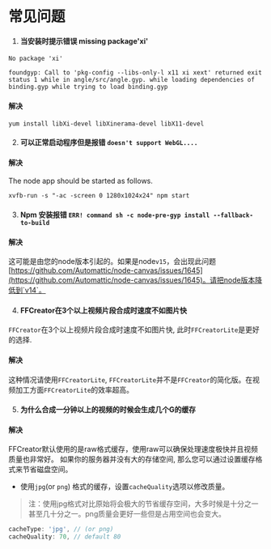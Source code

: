 # 常见问题

1. #### 当安装时提示错误 missing package'xi'

```shell
No package 'xi'

foundgyp: Call to 'pkg-config --libs-only-l x11 xi xext' returned exit status 1 while in angle/src/angle.gyp. while loading dependencies of binding.gyp while trying to load binding.gyp
```

#### 解决

```shell
yum install libXi-devel libXinerama-devel libX11-devel
```

2. #### 可以正常启动程序但是报错 `doesn't support WebGL....`

#### 解决

The node app should be started as follows.

```shell
xvfb-run -s "-ac -screen 0 1280x1024x24" npm start
```

3. #### Npm 安装报错 `ERR! command sh -c node-pre-gyp install --fallback-to-build`

#### 解决

这可能是由您的node版本引起的。如果是node`v15`，会出现此问题 [https://github.com/Automattic/node-canvas/issues/1645](https://github.com/Automattic/node-canvas/issues/1645)。请把node版本降低到`v14`。

4. #### FFCreator在3个以上视频片段合成时速度不如图片快

`FFCreator`在3个以上视频片段合成时速度不如图片快, 此时`FFCreatorLite`是更好的选择.

#### 解决

这种情况请使用`FFCreatorLite`, `FFCreatorLite`并不是`FFCreator`的简化版。在视频加工方面`FFCreatorLite`的效率超高。

5. #### 为什么合成一分钟以上的视频的时候会生成几个G的缓存

#### 解决

FFCreator默认使用的是raw格式缓存，使用raw可以确保处理速度极快并且视频质量也非常好。
如果你的服务器并没有大的存储空间, 那么您可以通过设置缓存格式来节省磁盘空间。

- 使用`jpg`(or `png`) 格式的缓存，设置`cacheQuality`选项以修改质量。
> 注：使用jpg格式对比原始将会极大的节省缓存空间，大多时候是十分之一甚至几十分之一。png质量会更好一些但是占用空间也会变大。

```javascript
cacheType: 'jpg', // (or png)
cacheQuality: 70, // default 80
```
